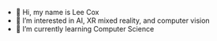 - 👋 Hi, my name is Lee Cox
- 👀 I’m interested in AI, XR mixed reality, and computer vision
- 🌱 I’m currently learning Computer Science

<!---
Xoceel/Xoceel is a ✨ special ✨ repository because its `README.md` (this file) appears on your GitHub profile.
You can click the Preview link to take a look at your changes.
--->
